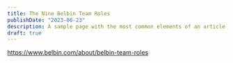 ```yaml
---
title: The Nine Belbin Team Roles
publishDate: "2023-06-23"
description: A sample page with the most common elements of an article, including headings, paragraphs, lists, and images. Use it as a starting point for applying your own styles.
draft: true
---
```


<https://www.belbin.com/about/belbin-team-roles>